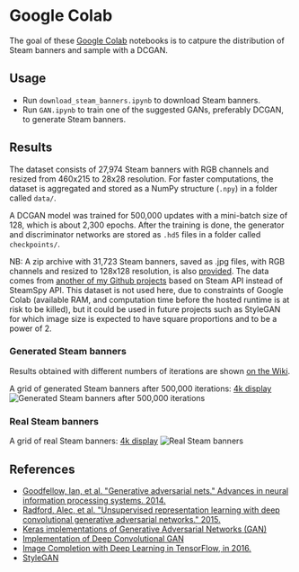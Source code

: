 # Google Colab

The goal of these [Google Colab](https://colab.research.google.com/) notebooks is to catpure the distribution of Steam banners and sample with a DCGAN.

## Usage

-   Run `download_steam_banners.ipynb` to download Steam banners.
-   Run `GAN.ipynb` to train one of the suggested GANs, preferably DCGAN, to generate Steam banners.

## Results

The dataset consists of 27,974 Steam banners with RGB channels and resized from 460x215 to 28x28 resolution.
For faster computations, the dataset is aggregated and stored as a NumPy structure (`.npy`) in a folder called `data/`.
 
A DCGAN model was trained for 500,000 updates with a mini-batch size of 128, which is about 2,300 epochs.
After the training is done, the generator and discriminator networks are stored as `.hd5` files in a folder called `checkpoints/`.

NB: A zip archive with 31,723 Steam banners, saved as .jpg files, with RGB channels and resized to 128x128 resolution,
is also [provided](https://drive.google.com/open?id=1YLhdwgnhyP-eC4gHOmTsmuiUSr0XN5XJ). The data comes from [another of my Github projects](https://github.com/woctezuma/download-steam-banners) based on Steam API instead of SteamSpy API.
This dataset is not used here, due to constraints of Google Colab (available RAM, and computation time before the hosted 
runtime is at risk to be killed), but it could be used in future projects such as StyleGAN for which image size is 
expected to have square proportions and to be a power of 2.

### Generated Steam banners

Results obtained with different numbers of iterations are shown [on the Wiki](https://github.com/woctezuma/google-colab/wiki).

A grid of generated Steam banners after 500,000 iterations: [4k display](https://github.com/woctezuma/google-colab/wiki/4k/500000_no_clip.png)
![Generated Steam banners after 500,000 iterations](https://github.com/woctezuma/google-colab/wiki/4k/500000.png)

### Real Steam banners

A grid of real Steam banners: [4k display](https://github.com/woctezuma/google-colab/wiki/4k/real_steam_banners_no_clip.png)
![Real Steam banners](https://github.com/woctezuma/google-colab/wiki/4k/real_steam_banners.png)

## References

-   [Goodfellow, Ian, et al. "Generative adversarial nets." Advances in neural information processing systems. 2014.](https://arxiv.org/abs/1406.2661)
-   [Radford, Alec, et al. "Unsupervised representation learning with deep convolutional generative adversarial networks." 2015.](https://arxiv.org/abs/1511.06434)
-   [Keras implementations of Generative Adversarial Networks (GAN)](https://github.com/eriklindernoren/Keras-GAN)
-   [Implementation of Deep Convolutional GAN](https://github.com/Newmu/dcgan_code)
-   [Image Completion with Deep Learning in TensorFlow, in 2016.](http://bamos.github.io/2016/08/09/deep-completion/)
-   [StyleGAN](https://github.com/NVlabs/stylegan)


